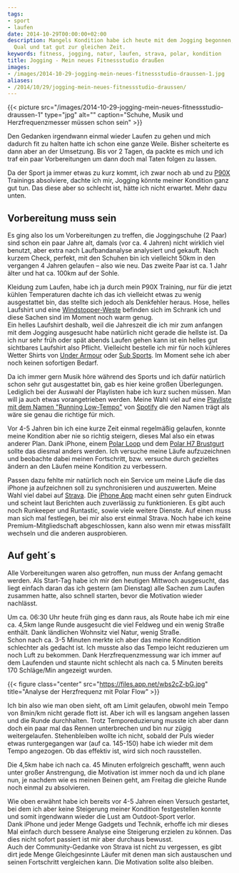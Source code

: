 ```yaml
---
tags:
- sport
- laufen
date: 2014-10-29T00:00:00+02:00
description: Mangels Kondition habe ich heute mit dem Jogging begonnen, es war eine
  Qual und tat gut zur gleichen Zeit.
keywords: fitness, jogging, natur, laufen, strava, polar, kondition
title: Jogging - Mein neues Fitnessstudio draußen
images:
- /images/2014-10-29-jogging-mein-neues-fitnessstudio-draussen-1.jpg
aliases:
- /2014/10/29/jogging-mein-neues-fitnessstudio-draussen/
---
```


{{< picture src="/images/2014-10-29-jogging-mein-neues-fitnessstudio-draussen-1" type="jpg" alt="" caption="Schuhe, Musik und Herzfrequenzmesser müssen schon sein" >}}

Den Gedanken irgendwann einmal wieder Laufen zu gehen und mich dadurch fit zu halten hatte ich schon eine ganze Weile. Bisher scheiterte es dann aber an der Umsetzung. Bis vor 2 Tagen, da packte es mich und ich traf ein paar Vorbereitungen um dann doch mal Taten folgen zu lassen.

Da der Sport ja immer etwas zu kurz kommt, ich zwar noch ab und zu [P90X](/p90x/) Trainings absolviere, dachte ich mir, Jogging könnte meiner Kondition ganz gut tun. Das diese aber so schlecht ist, hätte ich nicht erwartet. Mehr dazu unten.

## Vorbereitung muss sein

Es ging also los um Vorbereitungen zu treffen, die Joggingschuhe (2 Paar) sind schon ein paar Jahre alt, damals (vor ca. 4 Jahren) nicht wirklich viel benutzt, aber extra nach Laufbandanalyse analysiert und gekauft. Nach kurzem Check, perfekt, mit den Schuhen bin ich vielleicht 50km in den vergangen 4 Jahren gelaufen – also wie neu. Das zweite Paar ist ca. 1 Jahr älter und hat ca. 100km auf der Sohle.

Kleidung zum Laufen, habe ich ja durch mein P90X Training, nur für die jetzt kühlen Temperaturen dachte ich das ich vielleicht etwas zu wenig ausgestattet  bin, das stellte sich jedoch als Denkfehler heraus. Hose, helles Laufshirt und eine [Windstopper-Weste](http://www.amazon.de/gp/product/B003QMQRM4?ie=UTF8&tag=renblo07-21&linkCode=as2&camp=1638&creative=19454&creativeASIN=B003QMQRM4) befinden sich im Schrank ich und diese Sachen sind im Moment noch warm genug.  
Ein helles Laufshirt deshalb, weil die Jahreszeit die ich mir zum anfangen mit dem Jogging ausgesucht habe natürlich nicht gerade die hellste ist. Da ich nur sehr früh oder spät abends Laufen gehen kann ist ein helles gut sichtbares Laufshirt also Pflicht. Vielleicht bestelle ich mir für noch kühleres Wetter Shirts von [Under Armour](http://www.amazon.de/Under-Armour-Shop/b/?_encoding=UTF8&camp=1638&creative=19454&linkCode=ur2&node=928315031&pf_rd_i=under%20armour&pf_rd_m=A3JWKAKR8XB7XF&pf_rd_p=502480327&pf_rd_r=1MWY222HC30DT7W8Y83E&pf_rd_s=auto-sparkle&pf_rd_t=301&site-redirect=de&tag=renblo07-21&linkId=D3YWPBKBE3XMVR7Q) oder [Sub Sports](http://www.amazon.de/s/?_encoding=UTF8&camp=1638&creative=19454&field-keywords=sub%20sports&linkCode=ur2&rh=n%3A16435051%2Ck%3Asub%20sports&site-redirect=de&tag=renblo07-21&url=search-alias%3Dsports&linkId=BEF3ITRZS7D6XEOS). Im Moment sehe ich aber noch keinen sofortigen Bedarf.

Da ich immer gern Musik höre während des Sports und ich dafür natürlich schon sehr gut ausgestattet bin, gab es hier keine großen Überlegungen. Lediglich bei der Auswahl der Playlisten habe ich kurz suchen müssen. Man will ja auch etwas vorangetrieben werden. Meine Wahl viel auf eine [Playliste mit dem Namen "Running Low-Tempo"](http://open.spotify.com/user/spotify/playlist/28u6lBC7gxxl3zbFcjZWdN) von [Spotify](https://www.spotify.com/) die den Namen trägt als wäre sie genau die richtige für mich.

Vor 4-5 Jahren bin ich eine kurze Zeit einmal regelmäßig gelaufen, konnte meine Kondition aber nie so richtig steigern, dieses Mal also ein etwas anderer Plan. Dank iPhone, einem [Polar Loop](http://www.amazon.de/gp/product/B00FEQ6TVO?ie=UTF8&tag=renblo07-21&linkCode=as2&camp=1638&creative=19454&creativeASIN=B00FEQ6TVO) und dem [Polar H7 Brustgurt](http://www.amazon.de/gp/product/B007S088F4?ie=UTF8&tag=renblo07-21&linkCode=as2&camp=1638&creative=19454&creativeASIN=B007S088F4) sollte das diesmal anders werden. Ich versuche meine Läufe aufzuzeichnen und beobachte dabei meinen Fortschritt, bzw. versuche durch gezieltes ändern an den Läufen meine Kondition zu verbessern.

Passen dazu fehlte mir natürlich noch ein Service um meine Läufe die das iPhone ja aufzeichnen soll zu synchronisieren und auszuwerten. Meine Wahl viel dabei auf [Strava](http://www.strava.com/). Die [iPhone App](https://itunes.apple.com/de/app/connectstats-statistics-for/id581697248?mt=8&uo=4&at=11lKjS&ct=searchlink) macht einen sehr guten Eindruck und scheint laut Berichten auch zuverlässig zu funktionieren. Es gibt auch noch Runkeeper und Runtastic, sowie viele weitere Dienste. Auf einen muss man sich mal festlegen, bei mir also erst einmal Strava. Noch habe ich keine Premium-Mitgliedschaft abgeschlossen, kann also wenn mir etwas missfällt wechseln und die anderen ausprobieren.

## Auf geht´s

Alle Vorbereitungen waren also getroffen, nun muss der Anfang gemacht werden. Als Start-Tag habe ich mir den heutigen Mittwoch ausgesucht, das liegt einfach daran das ich gestern (am Dienstag) alle Sachen zum Laufen zusammen hatte, also schnell starten, bevor die Motivation wieder nachlässt.

Um ca. 06:30 Uhr heute früh ging es dann raus, als Route habe ich mir eine ca. 4,5km lange Runde ausgesucht die viel Feldweg und ein wenig Straße enthält. Dank ländlichen Wohnsitz viel Natur, wenig Straße.  
Schon nach ca. 3-5 Minuten merkte ich aber das meine Kondition schlechter als gedacht ist. Ich musste also das Tempo leicht reduzieren um noch Luft zu bekommen. Dank Herzfrequenzmessung war ich immer auf dem Laufenden und staunte nicht schlecht als nach ca. 5 Minuten bereits 170 Schläge/Min angezeigt wurden.

{{< figure class="center" src="https://files.app.net/wbs2cZ-bG.jpg" title="Analyse der Herzfrequenz mit Polar Flow" >}}

Ich bin also wie man oben sieht, oft am Limit gelaufen, obwohl mein Tempo von 8min/km nicht gerade flott ist. Aber ich will es langsam angehen lassen und die Runde durchhalten. Trotz Temporeduzierung musste ich aber dann doch ein paar mal das Rennen unterbrechen und bin nur zügig weitergelaufen. Stehenbleiben wollte ich nicht, sobald der Puls wieder etwas runtergegangen war (auf ca. 145-150) habe ich wieder mit dem Tempo angezogen. Ob das effektiv ist, wird sich noch rausstellen.

Die 4,5km habe ich nach ca. 45 Minuten erfolgreich geschafft, wenn auch unter großer Anstrengung, die Motivation ist immer noch da und ich plane nun, je nachdem wie es meinen Beinen geht, am Freitag die gleiche Runde noch einmal zu absolvieren.

Wie oben erwähnt habe ich bereits vor 4-5 Jahren einen Versuch gestartet, bei dem ich aber keine Steigerung meiner Kondition festgestellen konnte und somit irgendwann wieder die Lust am Outdoot-Sport verlor.  
Dank iPhone und jeder Menge Gadgets und Technik, erhoffe ich mir dieses Mal einfach durch bessere Analyse eine Steigerung erzielen zu können. Das dies nicht sofort passiert ist mir aber durchaus bewusst.  
Auch der Community-Gedanke von Strava ist nicht zu vergessen, es gibt dirt jede Menge Gleichgesinnte Läufer mit denen man sich austauschen und seinen Fortschritt vergleichen kann. Die Motivation sollte also bleiben.
